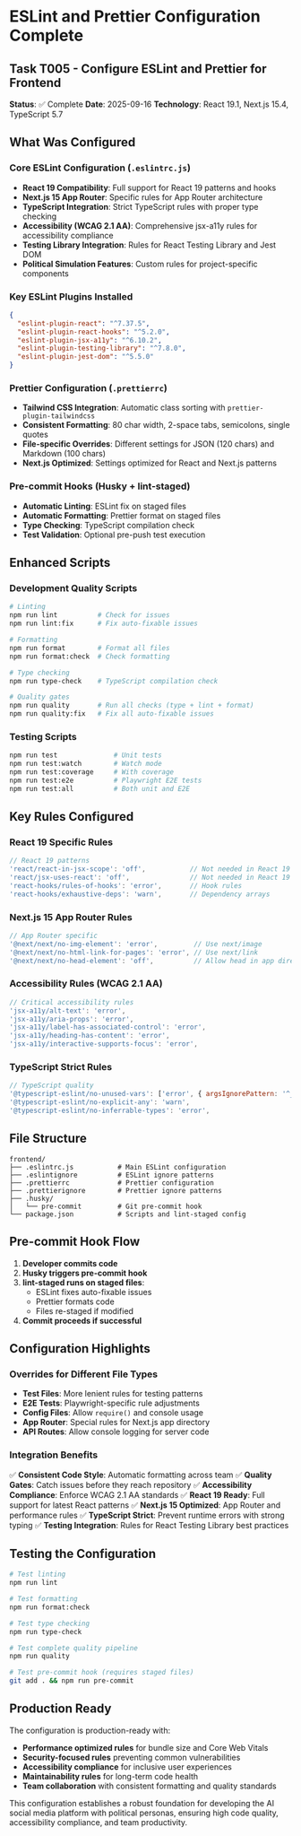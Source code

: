 # ESLint and Prettier Configuration Complete

## Task T005 - Configure ESLint and Prettier for Frontend

**Status**: ✅ Complete
**Date**: 2025-09-16
**Technology**: React 19.1, Next.js 15.4, TypeScript 5.7

## What Was Configured

### Core ESLint Configuration (`.eslintrc.js`)

- **React 19 Compatibility**: Full support for React 19 patterns and hooks
- **Next.js 15 App Router**: Specific rules for App Router architecture
- **TypeScript Integration**: Strict TypeScript rules with proper type checking
- **Accessibility (WCAG 2.1 AA)**: Comprehensive jsx-a11y rules for accessibility compliance
- **Testing Library Integration**: Rules for React Testing Library and Jest DOM
- **Political Simulation Features**: Custom rules for project-specific components

### Key ESLint Plugins Installed

```json
{
  "eslint-plugin-react": "^7.37.5",
  "eslint-plugin-react-hooks": "^5.2.0",
  "eslint-plugin-jsx-a11y": "^6.10.2",
  "eslint-plugin-testing-library": "^7.8.0",
  "eslint-plugin-jest-dom": "^5.5.0"
}
```

### Prettier Configuration (`.prettierrc`)

- **Tailwind CSS Integration**: Automatic class sorting with `prettier-plugin-tailwindcss`
- **Consistent Formatting**: 80 char width, 2-space tabs, semicolons, single quotes
- **File-specific Overrides**: Different settings for JSON (120 chars) and Markdown (100 chars)
- **Next.js Optimized**: Settings optimized for React and Next.js patterns

### Pre-commit Hooks (Husky + lint-staged)

- **Automatic Linting**: ESLint fix on staged files
- **Automatic Formatting**: Prettier format on staged files
- **Type Checking**: TypeScript compilation check
- **Test Validation**: Optional pre-push test execution

## Enhanced Scripts

### Development Quality Scripts

```bash
# Linting
npm run lint          # Check for issues
npm run lint:fix      # Fix auto-fixable issues

# Formatting
npm run format        # Format all files
npm run format:check  # Check formatting

# Type checking
npm run type-check    # TypeScript compilation check

# Quality gates
npm run quality       # Run all checks (type + lint + format)
npm run quality:fix   # Fix all auto-fixable issues
```

### Testing Scripts

```bash
npm run test              # Unit tests
npm run test:watch        # Watch mode
npm run test:coverage     # With coverage
npm run test:e2e          # Playwright E2E tests
npm run test:all          # Both unit and E2E
```

## Key Rules Configured

### React 19 Specific Rules

```javascript
// React 19 patterns
'react/react-in-jsx-scope': 'off',           // Not needed in React 19
'react/jsx-uses-react': 'off',               // Not needed in React 19
'react-hooks/rules-of-hooks': 'error',       // Hook rules
'react-hooks/exhaustive-deps': 'warn',       // Dependency arrays
```

### Next.js 15 App Router Rules

```javascript
// App Router specific
'@next/next/no-img-element': 'error',         // Use next/image
'@next/next/no-html-link-for-pages': 'error', // Use next/link
'@next/next/no-head-element': 'off',          // Allow head in app directory
```

### Accessibility Rules (WCAG 2.1 AA)

```javascript
// Critical accessibility rules
'jsx-a11y/alt-text': 'error',
'jsx-a11y/aria-props': 'error',
'jsx-a11y/label-has-associated-control': 'error',
'jsx-a11y/heading-has-content': 'error',
'jsx-a11y/interactive-supports-focus': 'error',
```

### TypeScript Strict Rules

```javascript
// TypeScript quality
'@typescript-eslint/no-unused-vars': ['error', { argsIgnorePattern: '^_' }],
'@typescript-eslint/no-explicit-any': 'warn',
'@typescript-eslint/no-inferrable-types': 'error',
```

## File Structure

```
frontend/
├── .eslintrc.js           # Main ESLint configuration
├── .eslintignore          # ESLint ignore patterns
├── .prettierrc            # Prettier configuration
├── .prettierignore        # Prettier ignore patterns
├── .husky/
│   └── pre-commit         # Git pre-commit hook
└── package.json           # Scripts and lint-staged config
```

## Pre-commit Hook Flow

1. **Developer commits code**
2. **Husky triggers pre-commit hook**
3. **lint-staged runs on staged files**:
   - ESLint fixes auto-fixable issues
   - Prettier formats code
   - Files re-staged if modified
4. **Commit proceeds if successful**

## Configuration Highlights

### Overrides for Different File Types

- **Test Files**: More lenient rules for testing patterns
- **E2E Tests**: Playwright-specific rule adjustments
- **Config Files**: Allow `require()` and console usage
- **App Router**: Special rules for Next.js app directory
- **API Routes**: Allow console logging for server code

### Integration Benefits

✅ **Consistent Code Style**: Automatic formatting across team
✅ **Quality Gates**: Catch issues before they reach repository
✅ **Accessibility Compliance**: Enforce WCAG 2.1 AA standards
✅ **React 19 Ready**: Full support for latest React patterns
✅ **Next.js 15 Optimized**: App Router and performance rules
✅ **TypeScript Strict**: Prevent runtime errors with strong typing
✅ **Testing Integration**: Rules for React Testing Library best practices

## Testing the Configuration

```bash
# Test linting
npm run lint

# Test formatting
npm run format:check

# Test type checking
npm run type-check

# Test complete quality pipeline
npm run quality

# Test pre-commit hook (requires staged files)
git add . && npm run pre-commit
```

## Production Ready

The configuration is production-ready with:

- **Performance optimized rules** for bundle size and Core Web Vitals
- **Security-focused rules** preventing common vulnerabilities
- **Accessibility compliance** for inclusive user experiences
- **Maintainability rules** for long-term code health
- **Team collaboration** with consistent formatting and quality standards

This configuration establishes a robust foundation for developing the AI social media platform with political personas, ensuring high code quality, accessibility compliance, and team productivity.